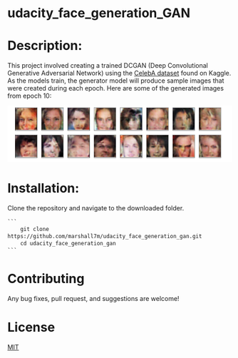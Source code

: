 # udacity_face_generation_GAN

# Description:

This project involved creating a trained DCGAN (Deep Convolutional Generative Adversarial Network) using the [CelebA dataset](https://www.kaggle.com/jessicali9530/celeba-dataset) found on Kaggle. As the models train, the generator model will produce sample images that were created during each epoch.  Here are some of the generated images from epoch 10:

![samples](https://github.com/marshall7m/udacity_face_generation_gan/blob/master/Screen%20Shot%202019-05-27%20at%201.19.53%20PM.png)

# Installation:

Clone the repository and navigate to the downloaded folder.
	
	```	
		git clone https://github.com/marshall7m/udacity_face_generation_gan.git
		cd udacity_face_generation_gan
	``` 

# Contributing

Any bug fixes, pull request, and suggestions are welcome!

# License 

[MIT](https://github.com/marshall7m/udacity_face_generation_gan/blob/master/LICENSE)

